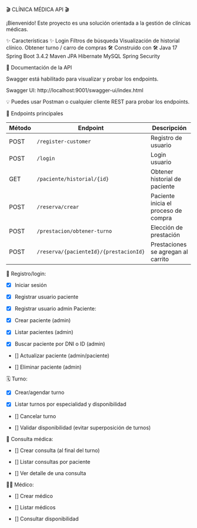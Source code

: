 🎬 CLÍNICA MÉDICA API 🎬

¡Bienvenido! Este proyecto es una solución orientada a la gestión de clínicas médicas.

✨ Características ✨
Login
Filtros de búsqueda
Visualización de historial clínico.
Obtener turno / carro de compras
🛠️ Construido con 🛠️
Java 17
Spring Boot 3.4.2
Maven
JPA
Hibernate
MySQL
Spring Security

📜 Documentación de la API

Swagger está habilitado para visualizar y probar los endpoints.

Swagger UI: http://localhost:9001/swagger-ui/index.html

💡 Puedes usar Postman o cualquier cliente REST para probar los endpoints.

📂 Endpoints principales

| Método | Endpoint       | Descripción                          |
|--------|--------------|--------------------------------------|
| POST | `/register-customer` | Registro de usuario       |
| POST | `/login` | Login usuario       |
| GET    | `/paciente/historial/{id}`    | Obtener historial de paciente         | 
| POST    | `/reserva/crear` | Paciente inicia el proceso de compra         |
| POST   | `/prestacion/obtener-turno `   | Elección de prestación          |
| POST    | `/reserva/{pacienteId}/{prestacionId}` | Prestaciones se agregan al carrito      |


🧾 Registro/login:
 - [x] Iniciar sesión

 - [x] Registrar usuario paciente
 - [x] Registrar usuario admin
 Paciente:

 - [x] Crear paciente (admin)

 - [x] Listar pacientes (admin)

 - [x] Buscar paciente por DNI o ID (admin)

 - [] Actualizar paciente (admin/paciente)

 - [] Eliminar paciente (admin)

🗓️ Turno:
 - [X] Crear/agendar turno

 - [X] Listar turnos por especialidad y disponibilidad

 - [] Cancelar turno

 - [] Validar disponibilidad (evitar superposición de turnos)

📄 Consulta médica:
 - [] Crear consulta (al final del turno)

 - [] Listar consultas por paciente

 - [] Ver detalle de una consulta

👨‍⚕️ Médico:
 - [] Crear médico

 - [] Listar médicos

 - [] Consultar disponibilidad
